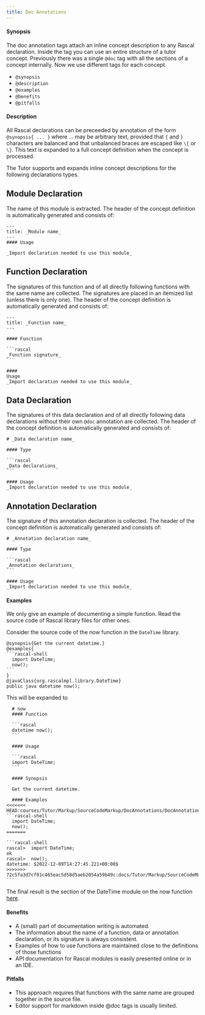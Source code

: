 ```yaml
---
title: Doc Annotations
---
```


#### Synopsis

The doc annotation tags attach an inline concept description to any Rascal declaration. Inside the tag you can use an entire structure of a tutor concept. Previously there was a single `@doc` tag with all the sections
of a concept internally. Now we use different tags for each concept.

* `@synopsis`
* `@description`
* `@examples`
* `@benefits`
* `@pitfalls`

#### Description

All Rascal declarations can be preceeded by annotation of the form `@synopsis{ ... }` where ... may be arbitrary text, 
provided that `{` and `}` characters are balanced and that unbalanced braces are escaped like `\{` or `\}`. 
This text is expanded to a full concept definition when the concept is processed. 

The Tutor supports and expands inline concept descriptions for the following declarations types.

## Module Declaration

The name of this module is extracted.
The header of the concept definition is automatically generated and consists of:

```
---
title: _Module name_
---
#### Usage

_Import declaration needed to use this module_
```

## Function Declaration

The signatures of this function and of all directly following functions with the same name are collected. 
The signatures are placed in an itemized list (unless there is only one).
The header of the concept definition is automatically generated and consists of:

``````
---
title: _Function name_
---

#### Function

```rascal
_Function signature_
```

####
Usage
_Import declaration needed to use this module_
``````

## Data Declaration

The signatures of this data declaration and of all directly following data declarations without their own `@doc` annotation are collected.
The header of the concept definition is automatically generated and consists of:

``````
# _Data declaration name_

#### Type

```rascal
_Data declarations_
```

#### Usage
_Import declaration needed to use this module_
``````

## Annotation Declaration

The signature of this annotation declaration is collected.
The header of the concept definition is automatically generated and consists of:

``````
# _Annotation declaration name_

#### Type

```rascal
_Annotation declarations_
```

#### Usage
_Import declaration needed to use this module_
``````

#### Examples

We only give an example of documenting a simple function. Read the source code of Rascal library files for other ones. 

Consider the source code of the now function in the `DateTime` library.

``````
@synopsis{Get the current datetime.}
@examples{
```rascal-shell
  import DateTime;
  now();
```
}
@javaClass{org.rascalmpl.library.DateTime}
public java datetime now();
``````
  
This will be expanded to

``````
  # now
  #### Function
  
  ```rascal
  datetime now();
  ```
  
  #### Usage
  
  ```rascal
  import DateTime;
  ```

  #### Synopsis
  
  Get the current datetime.

  #### Examples
<<<<<<< HEAD:courses/Tutor/Markup/SourceCodeMarkup/DocAnnotations/DocAnnotations.md
```rascal-shell
  import DateTime;
  now();
=======

```rascal-shell 
rascal>  import DateTime;
ok
rascal>  now();
datetime: $2022-12-09T14:27:45.221+00:00$
>>>>>>> 72c5fa3d7cf01c465eac5d58d5aeb2054a59b49c:docs/Tutor/Markup/SourceCodeMarkup/DocAnnotations/index.md
```
``````

The final result is the section of the DateTime module on the now function [here]((Library:DateTime-now)).

#### Benefits

* A (small) part of documentation writing is automated.
* The information about the name of a function, data or annotation declaration, or its signature is always consistent.
* Examples of how to use functions are maintained close to the definitions of those functions
* API documentation for Rascal modules is easily presented online or in an IDE.

#### Pitfalls 

* This approach requires that functions with the same name are grouped together in the source file.
* Editor support for markdown inside @doc tags is usually limited.
